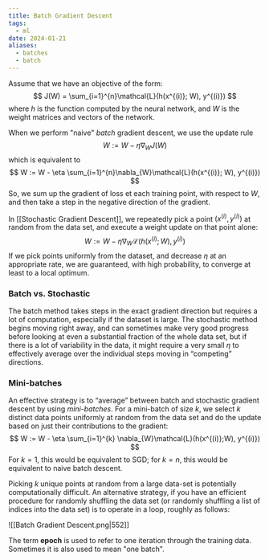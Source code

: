 ```yaml
---
title: Batch Gradient Descent
tags:
  - ml
date: 2024-01-21
aliases:
  - batches
  - batch
---
```

Assume that we have an objective of the form:
$$
J(W) = \sum_{i=1}^{n}\mathcal{L}(h(x^{(i)}; W), y^{(i)})
$$
where $h$ is the function computed by the neural network, and $W$ is the weight matrices and vectors of the network.

When we perform "naive" *batch* gradient descent, we use the update rule
$$
W := W - \eta \nabla_{W}J(W)
$$
which is equivalent to
$$
W := W - \eta \sum_{i=1}^{n}\nabla_{W}\mathcal{L}(h(x^{(i)}; W), y^{(i)})
$$
So, we sum up the gradient of loss et each training point, with respect to $W$, and then take a step in the negative direction of the gradient.

In [[Stochastic Gradient Descent]], we repeatedly pick a point $(x^{(i)}, y^{(i)})$ at random from the data set, and execute a weight update on that point alone:
$$
W := W- \eta \nabla_{W} \mathcal{L}(h(x^{(i)}; W), y^{(i)})
$$
If we pick points uniformly from the dataset, and decrease $\eta$ at an appropriate rate, we are guaranteed, with high probability, to converge at least to a local optimum.

### Batch vs. Stochastic
The batch method takes steps in the exact gradient direction but requires a lot of computation, especially if the dataset is large. The stochastic method begins moving right away, and can sometimes make very good progress before looking at even a substantial fraction of the whole data set, but if there is a lot of variability in the data, it might require a very small $\eta$ to effectively average over the individual steps moving in “competing” directions. 

### Mini-batches
An effective strategy is to “average” between batch and stochastic gradient descent by using *mini-batches*. For a mini-batch of size $k$, we select $k$ distinct data points uniformly at random from the data set and do the update based on just their contributions to the gradient:
$$
W := W - \eta \sum_{i=1}^{k} \nabla_{W}\mathcal{L}(h(x^{(i)};W), y^{(i)})
$$
For $k=1$, this would be equivalent to SGD; for $k=n$, this would be equivalent to naive batch descent.

Picking $k$ unique points at random from a large data-set is potentially computationally difficult. An alternative strategy, if you have an efficient procedure for randomly shuffling the data set (or randomly shuffling a list of indices into the data set) is to operate in a loop, roughly as follows:

![[Batch Gradient Descent.png|552]]

The term **epoch** is used to refer to one iteration through the training data. Sometimes it is also used to mean "one batch".